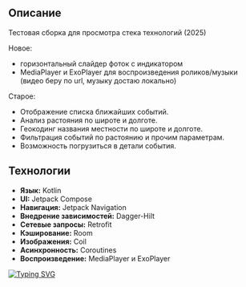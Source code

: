 ## Описание
Тестовая сборка для просмотра стека технологий (2025)

Новое: 
- горизонтальный слайдер фоток с индикатором
- MediaPlayer и ExoPlayer для воспроизведения роликов/музыки (видео беру по url, музыку достаю локально)

Старое:
- Отображение списка ближайших событий.
- Анализ растояния по широте и долготе.
- Геокодинг названия местности по широте и долготе.
- Фильтрация событий по растоянию и прочим параметрам.
- Возможность погрузиться в детали события.

## Технологии
- **Язык:** Kotlin
- **UI:** Jetpack Compose
- **Навигация:** Jetpack Navigation
- **Внедрение зависимостей:** Dagger-Hilt
- **Сетевые запросы:** Retrofit
- **Кэширование:** Room
- **Изображения:** Coil
- **Асинхронность:** Coroutines
- **Воспроизведение:** MediaPlayer и ExoPlayer

<a href="https://git.io/typing-svg"><img src="https://readme-typing-svg.herokuapp.com?font=Fira+Code&size=22&duration=4000&pause=400&width=435&lines=Яна/Павлов+Алексей/тестовое" alt="Typing SVG" /></a>
